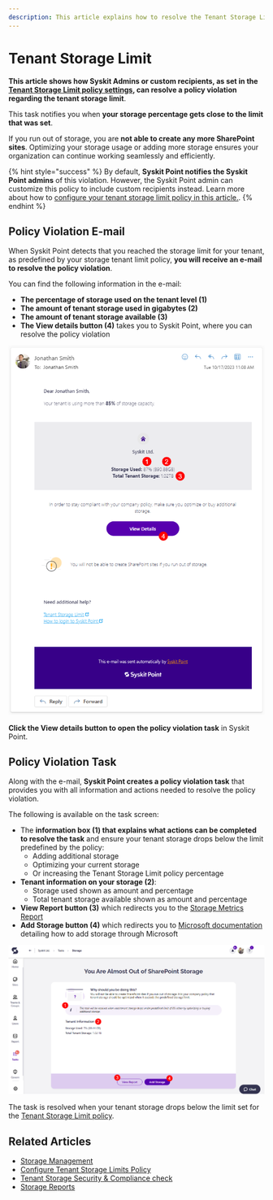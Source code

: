 ```yaml
---
description: This article explains how to resolve the Tenant Storage Limit policy violation.
---
```


# Tenant Storage Limit

**This article shows how Syskit Admins or custom recipients, as set in the [Tenant Storage Limit policy settings](../../governance-and-automation/automated-workflows/tenant-storage-admin.md), can resolve a policy violation regarding the tenant storage limit**.

This task notifies you when **your storage percentage gets close to the limit that was set**. 

If you run out of storage, you are **not able to create any more SharePoint sites**. Optimizing your storage usage or adding more storage ensures your organization can continue working seamlessly and efficiently. 

{% hint style="success" %}
By default, **Syskit Point notifies the Syskit Point admins** of this violation. However, the Syskit Point admin can customize this policy to include custom recipients instead. Learn more about how to
[configure your tenant storage limit policy in this article.](../../governance-and-automation/automated-workflows/tenant-storage-admin.md).
{% endhint %}


## Policy Violation E-mail

When Syskit Point detects that you reached the storage limit for your tenant, as predefined by your storage tenant limit policy, **you will receive an e-mail to resolve the policy violation**.

You can find the following information in the e-mail:
* **The percentage of storage used on the tenant level (1)**
* **The amount of tenant storage used in gigabytes (2)**
* **The amount of tenant storage available (3)** 
* **The View details button (4)** takes you to Syskit Point, where you can resolve the policy violation

![Policy Violation E-mail](../../.gitbook/assets/tenant-storage-limit-email.png)

**Click the View details button to open the policy violation task** in Syskit Point.

## Policy Violation Task

Along with the e-mail, **Syskit Point creates a policy violation task** that provides you with all information and actions needed to resolve the policy violation. 

The following is available on the task screen:
* The **information box (1) that explains what actions can be completed to resolve the task** and ensure your tenant storage drops below the limit predefined by the policy:
  * Adding additional storage
  * Optimizing your current storage
  * Or increasing the Tenant Storage Limit policy percentage 
* **Tenant information on your storage (2)**:
  * Storage used shown as amount and percentage
  * Total tenant storage available shown as amount and percentage
* **View Report button (3)** which redirects you to the [Storage Metrics Report](../../reporting/cleanup-and-health-reports.md#storage-metrics)
* **Add Storage button (4)** which redirects you to [Microsoft documentation](https://learn.microsoft.com/en-us/microsoft-365/commerce/add-storage-space?view=o365-worldwide) detailing how to add storage through Microsoft

![Policy Violation Task](../../.gitbook/assets/resolve-governance-tasks-tenant-storage-limit.png)

The task is resolved when your tenant storage drops below the limit set for the [Tenant Storage Limit policy](../../governance-and-automation/automated-workflows/tenant-storage-admin.md). 

## Related Articles

* [Storage Management](../../reporting/storage-management/storage-management.md)
* [Configure Tenant Storage Limits Policy](../../governance-and-automation/automated-workflows/tenant-storage-admin.md)
* [Tenant Storage Security & Compliance check](../../governance-and-automation/security-compliance-checks/tenant-storage.md)
* [Storage Reports](../../reporting/storage-management/storage-reports.md)